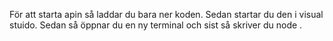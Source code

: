 För att starta apin så laddar du bara ner koden.
Sedan startar du den i visual stuido.
Sedan så öppnar du en ny terminal och sist så skriver du node .
